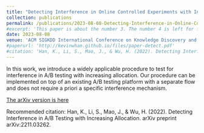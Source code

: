 ```yaml
---
title: "Detecting Interference in Online Controlled Experiments with Increasing Allocation"
collection: publications
permalink: /publications/2023-08-08-Detecting-Interference-in-Online-Controlled-Experiments-with-Increasing-Allocation
#excerpt: 'This paper is about the number 3. The number 4 is left for future work.'
date: 2023-08-08
venue: 'ACM SIGKDD International Conference on Knowledge Discovery and Data Mining (KDD)'
#paperurl: 'http://kevinwhan.github.io/files/paper-detect.pdf'
#citation: 'Han, K., Li, S., Mao, J., & Wu, H. (2022). Detecting Interference in A/B Testing with Increasing Allocation. arXiv preprint arXiv:2211.03262.'
---
```


In this work, we introduce a widely applicable procedure to test for interference in A/B testing with increasing allocation. Our procedure can be implemented on top of an existing A/B testing platform with a separate flow and does not require a priori a specific interference mechanism.

[The arXiv version is here](http://kevinwhan.github.io/files/paper-detect.pdf)

Recommended citation: Han, K., Li, S., Mao, J., & Wu, H. (2022). Detecting Interference in A/B Testing with Increasing Allocation. arXiv preprint arXiv:2211.03262.